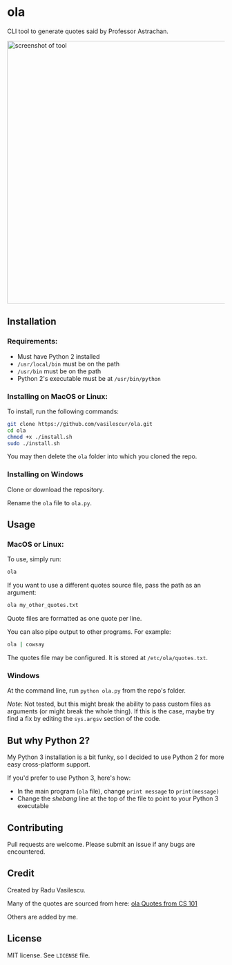 # ola
CLI tool to generate quotes said by Professor Astrachan.

<img width="608" alt="screenshot of tool" src="https://user-images.githubusercontent.com/10100323/49537951-4d46c080-f898-11e8-959b-9f152f2a0ffb.png">

## Installation

### Requirements:

  - Must have Python 2 installed
  - `/usr/local/bin` must be on the path
  - `/usr/bin` must be on the path
  - Python 2's executable must be at `/usr/bin/python`

### Installing on MacOS or Linux:

To install, run the following commands:

```bash
git clone https://github.com/vasilescur/ola.git
cd ola
chmod +x ./install.sh
sudo ./install.sh
```

You may then delete the `ola` folder into which you cloned the repo.

### Installing on Windows

Clone or download the repository.

Rename the `ola` file to `ola.py`.


## Usage

### MacOS or Linux:

To use, simply run:

```bash
ola
```

If you want to use a different quotes source file, pass the path as an argument:

```bash
ola my_other_quotes.txt
```

Quote files are formatted as one quote per line.

You can also pipe output to other programs. For example:

```bash
ola | cowsay
```

The quotes file may be configured. It is stored at `/etc/ola/quotes.txt`.

### Windows

At the command line, run `python ola.py` from the repo's folder.

*Note*: Not tested, but this might break the ability to pass custom files as arguments (or might break the whole thing). If this is the case, maybe try find a fix by editing the `sys.argsv` section of the code.


## But why Python 2?

My Python 3 installation is a bit funky, so I decided to use Python 2 for more easy cross-platform support.

If you'd prefer to use Python 3, here's how:

  - In the main program (`ola` file), change `print message` to `print(message)`
  - Change the *shebang* line at the top of the file to point to your Python 3 executable

## Contributing

Pull requests are welcome. Please submit an issue if any bugs are encountered.

## Credit

Created by Radu Vasilescu.

Many of the quotes are sourced from here: [ola Quotes from CS 101](https://docs.google.com/document/d/1VGBr8D0jMmKrKgaDSdvMBAx9_EIu3jrYrjnbfnDS9Qk/edit?fbclid=IwAR1kZdFZo1wgNvPp3zBrpRTO_1EOTHPTHsf1AWVFc2KBZPU1WsG8Cga_vq4)

Others are added by me.

## License

MIT license. See `LICENSE` file.
